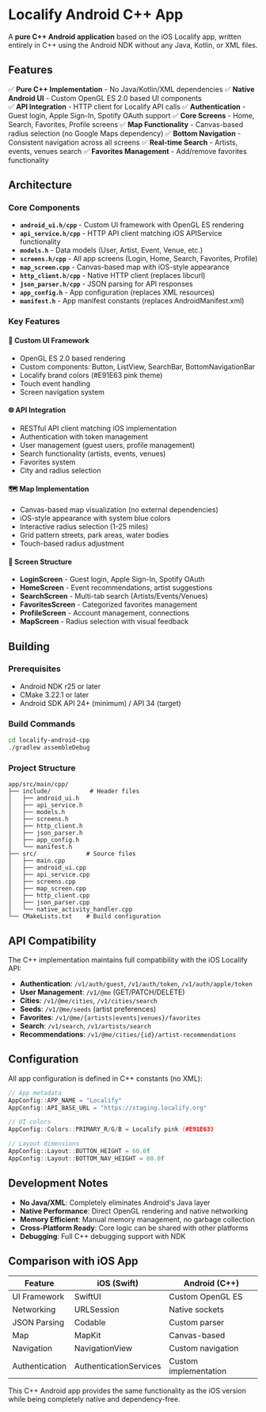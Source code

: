 # Localify Android C++ App

A **pure C++ Android application** based on the iOS Localify app, written entirely in C++ using the Android NDK without any Java, Kotlin, or XML files.

## Features

✅ **Pure C++ Implementation** - No Java/Kotlin/XML dependencies
✅ **Native Android UI** - Custom OpenGL ES 2.0 based UI components  
✅ **API Integration** - HTTP client for Localify API calls
✅ **Authentication** - Guest login, Apple Sign-In, Spotify OAuth support
✅ **Core Screens** - Home, Search, Favorites, Profile screens
✅ **Map Functionality** - Canvas-based radius selection (no Google Maps dependency)
✅ **Bottom Navigation** - Consistent navigation across all screens
✅ **Real-time Search** - Artists, events, venues search
✅ **Favorites Management** - Add/remove favorites functionality

## Architecture

### Core Components

- **`android_ui.h/cpp`** - Custom UI framework with OpenGL ES rendering
- **`api_service.h/cpp`** - HTTP API client matching iOS APIService functionality  
- **`models.h`** - Data models (User, Artist, Event, Venue, etc.)
- **`screens.h/cpp`** - All app screens (Login, Home, Search, Favorites, Profile)
- **`map_screen.cpp`** - Canvas-based map with iOS-style appearance
- **`http_client.h/cpp`** - Native HTTP client (replaces libcurl)
- **`json_parser.h/cpp`** - JSON parsing for API responses
- **`app_config.h`** - App configuration (replaces XML resources)
- **`manifest.h`** - App manifest constants (replaces AndroidManifest.xml)

### Key Features

#### 🎨 **Custom UI Framework**
- OpenGL ES 2.0 based rendering
- Custom components: Button, ListView, SearchBar, BottomNavigationBar
- Localify brand colors (#E91E63 pink theme)
- Touch event handling
- Screen navigation system

#### 🌐 **API Integration**
- RESTful API client matching iOS implementation
- Authentication with token management
- User management (guest users, profile management)
- Search functionality (artists, events, venues)
- Favorites system
- City and radius selection

#### 🗺️ **Map Implementation**
- Canvas-based map visualization (no external dependencies)
- iOS-style appearance with system blue colors
- Interactive radius selection (1-25 miles)
- Grid pattern streets, park areas, water bodies
- Touch-based radius adjustment

#### 📱 **Screen Structure**
- **LoginScreen** - Guest login, Apple Sign-In, Spotify OAuth
- **HomeScreen** - Event recommendations, artist suggestions
- **SearchScreen** - Multi-tab search (Artists/Events/Venues)
- **FavoritesScreen** - Categorized favorites management
- **ProfileScreen** - Account management, connections
- **MapScreen** - Radius selection with visual feedback

## Building

### Prerequisites
- Android NDK r25 or later
- CMake 3.22.1 or later
- Android SDK API 24+ (minimum) / API 34 (target)

### Build Commands
```bash
cd localify-android-cpp
./gradlew assembleDebug
```

### Project Structure
```
app/src/main/cpp/
├── include/           # Header files
│   ├── android_ui.h
│   ├── api_service.h
│   ├── models.h
│   ├── screens.h
│   ├── http_client.h
│   ├── json_parser.h
│   ├── app_config.h
│   └── manifest.h
├── src/              # Source files
│   ├── main.cpp
│   ├── android_ui.cpp
│   ├── api_service.cpp
│   ├── screens.cpp
│   ├── map_screen.cpp
│   ├── http_client.cpp
│   ├── json_parser.cpp
│   └── native_activity_handler.cpp
└── CMakeLists.txt    # Build configuration
```

## API Compatibility

The C++ implementation maintains full compatibility with the iOS Localify API:

- **Authentication**: `/v1/auth/guest`, `/v1/auth/token`, `/v1/auth/apple/token`
- **User Management**: `/v1/@me` (GET/PATCH/DELETE)
- **Cities**: `/v1/@me/cities`, `/v1/cities/search`
- **Seeds**: `/v1/@me/seeds` (artist preferences)
- **Favorites**: `/v1/@me/{artists|events|venues}/favorites`
- **Search**: `/v1/search`, `/v1/artists/search`
- **Recommendations**: `/v1/@me/cities/{id}/artist-recommendations`

## Configuration

All app configuration is defined in C++ constants (no XML):

```cpp
// App metadata
AppConfig::APP_NAME = "Localify"
AppConfig::API_BASE_URL = "https://staging.localify.org"

// UI colors  
AppConfig::Colors::PRIMARY_R/G/B = Localify pink (#E91E63)

// Layout dimensions
AppConfig::Layout::BUTTON_HEIGHT = 60.0f
AppConfig::Layout::BOTTOM_NAV_HEIGHT = 80.0f
```

## Development Notes

- **No Java/XML**: Completely eliminates Android's Java layer
- **Native Performance**: Direct OpenGL rendering and native networking
- **Memory Efficient**: Manual memory management, no garbage collection
- **Cross-Platform Ready**: Core logic can be shared with other platforms
- **Debugging**: Full C++ debugging support with NDK

## Comparison with iOS App

| Feature | iOS (Swift) | Android (C++) |
|---------|-------------|---------------|
| UI Framework | SwiftUI | Custom OpenGL ES |
| Networking | URLSession | Native sockets |
| JSON Parsing | Codable | Custom parser |
| Map | MapKit | Canvas-based |
| Navigation | NavigationView | Custom navigation |
| Authentication | AuthenticationServices | Custom implementation |

This C++ Android app provides the same functionality as the iOS version while being completely native and dependency-free.
